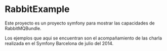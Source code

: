 RabbitExample
========================

Este proyecto es un proyecto symfony para mostrar las capacidades de RabbitMQBundle.

Los ejemplos que aqui se encuentran son el acompañamiento de las charla realizada en el Symfony Barcelona de julio del 2014.

